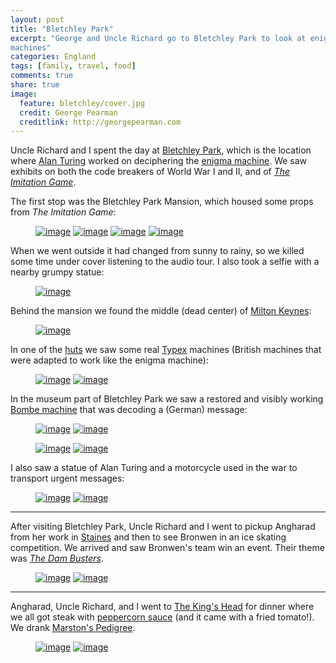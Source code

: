 ```yaml
---
layout: post
title: "Bletchley Park"
excerpt: "George and Uncle Richard go to Bletchley Park to look at enigma
machines"
categories: England
tags: [family, travel, food]
comments: true
share: true
image:
  feature: bletchley/cover.jpg
  credit: George Pearman
  creditlink: http://georgepearman.com
---
```


Uncle Richard and I spent the day at [Bletchley Park](https://www.bletchleypark.org.uk), which is the location where [Alan Turing](https://en.wikipedia.org/wiki/Alan_Turing) worked on deciphering the [enigma machine](https://en.wikipedia.org/wiki/Enigma_machine).  We saw exhibits on both the code breakers of World War I and II, and of [_The Imitation Game_](http://www.imdb.com/title/tt2084970/).

The first stop was the Bletchley Park Mansion, which housed some props
from _The Imitation Game_:

<figure class="half">
	<a href="{{site.url}}/images/bletchley/1.jpg" title="Mansion at Bletchley Park"><img src="{{site.url}}/images/bletchley/1.jpg" alt="image"></a>
	<a href="{{site.url}}/images/bletchley/2.jpg" title="Bombe machine from The Imitation Game movie"><img src="{{site.url}}/images/bletchley/2.jpg" alt="image"></a>
	<a href="{{site.url}}/images/bletchley/3.jpg" title="George and the Bombe machine"><img src="{{site.url}}/images/bletchley/3.jpg" alt="image"></a>
	<a href="{{site.url}}/images/bletchley/4.jpg" title="Fireplace from The Imitation Game movie"><img src="{{site.url}}/images/bletchley/4.jpg" alt="image"></a>
</figure>

When we went outside it had changed from sunny to rainy, so we killed some time
under cover listening to the audio tour.  I also took a selfie with a nearby
grumpy statue:

<figure class="full">
	<a href="{{site.url}}/images/bletchley/5.jpg" title="Selfie with a gargoyle"><img src="{{site.url}}/images/bletchley/5.jpg" alt="image"></a>
</figure>

Behind the mansion we found the middle (dead center) of [Milton Keynes](https://en.wikipedia.org/wiki/Milton_Keynes):

<figure class="full">
	<a href="{{site.url}}/images/bletchley/6.jpg" title="Dead center of Milton Keynes"><img src="{{site.url}}/images/bletchley/6.jpg" alt="image"></a>
</figure>

In one of the [huts](https://en.wikipedia.org/wiki/Bletchley_Park#Huts) we saw some real
[Typex](https://en.wikipedia.org/wiki/Typex) machines (British machines that
were adapted to work like the enigma machine):

<figure class="half">
	<a href="{{site.url}}/images/bletchley/8.jpg" title="Typex machine"><img src="{{site.url}}/images/bletchley/8.jpg" alt="image"></a>
	<a href="{{site.url}}/images/bletchley/7.jpg" title="Typex machine selfie"><img src="{{site.url}}/images/bletchley/7.jpg" alt="image"></a>
</figure>

In the museum part of Bletchley Park we saw a restored and visibly working [Bombe machine](https://en.wikipedia.org/wiki/Bombe) that was decoding a (German) message:

<figure class="half" style="padding-bottom:0px">
	<a href="{{site.url}}/images/bletchley/9.jpg" title="Bombe machine"><img src="{{site.url}}/images/bletchley/9.jpg" alt="image"></a>
	<a href="{{site.url}}/images/bletchley/10.jpg" title="Behind the Bombe machine"><img src="{{site.url}}/images/bletchley/10.jpg" alt="image"></a>
</figure>
<figure class="full" style="padding-top:0px">
	<a href="{{site.url}}/images/bletchley/13.jpg" title="Bombe machine exhibit panorama"><img src="{{site.url}}/images/bletchley/13.jpg" alt="image"></a>
	<a href="{{site.url}}/images/bletchley/11.jpg" title="Bombe machine exhibit panorama"><img src="{{site.url}}/images/bletchley/11.jpg" alt="image"></a>
</figure>

I also saw a statue of Alan Turing and a motorcycle used in the war to transport
urgent messages:

<figure class="half">
	<a href="{{site.url}}/images/bletchley/14.jpg" title="Alan Turing statue"><img src="{{site.url}}/images/bletchley/14.jpg" alt="image"></a>
	<a href="{{site.url}}/images/bletchley/15.jpg" title="World War II motorcycle"><img src="{{site.url}}/images/bletchley/15.jpg" alt="image"></a>
</figure>

---

After visiting Bletchley Park, Uncle Richard and I went to pickup Angharad from
her work in [Staines](https://en.wikipedia.org/wiki/Staines-upon-Thames) and
then to see Bronwen in an ice skating competition.  We arrived and saw
Bronwen's team win an event.  Their theme was [_The Dam Busters_](https://en.wikipedia.org/wiki/The_Dam_Busters_(film)).

<figure class="half">
	<a href="{{site.url}}/images/bletchley/16.jpg" title="Angharad in the process of hiding"><img src="{{site.url}}/images/bletchley/16.jpg" alt="image"></a>
	<a href="{{site.url}}/images/bletchley/17.jpg" title="Angharad is hiding"><img src="{{site.url}}/images/bletchley/17.jpg" alt="image"></a>
</figure>

---

Angharad, Uncle Richard, and I went to [The King's Head](http://www.kingsheadpubashford.co.uk) for dinner where we all got steak with [peppercorn sauce](https://en.wikipedia.org/wiki/Peppercorn_sauce) (and it came with a fried tomato!).  We drank [Marston's Pedigree](http://www.marstons.co.uk/beers/?brewer=marstons&tour=j).

<figure class="half">
	<a href="{{site.url}}/images/bletchley/19.jpg" title="The King's Head"><img src="{{site.url}}/images/bletchley/19.jpg" alt="image"></a>
	<a href="{{site.url}}/images/bletchley/18.jpg" title="Steak with peppercorn sauce at The King's Head"><img src="{{site.url}}/images/bletchley/18.jpg" alt="image"></a>
</figure>
